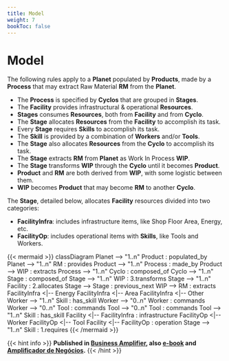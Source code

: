 ```yaml
---
title: Model
weight: 7
bookToc: false
---
```

# Model

The following rules apply to a **Planet** populated by **Products**, made by a **Process** that may extract Raw Material **RM** from the **Planet**.

- The **Process** is specified by **Cyclos** that are grouped in **Stages**.
- The **Facility** provides infrastructural & operational **Resources**. 
- **Stages** consumes **Resources**, both from **Facility** and from **Cyclo**.
- The **Stage** allocates **Resources** from the **Facility** to accomplish its task.
- Every **Stage** requires **Skills** to accomplish its task.
- The **Skill** is provided by a combination of **Workers** and/or **Tools**.
- The **Stage** also allocates **Resources** from the **Cyclo** to accomplish its task.
- The **Stage** extracts **RM** from **Planet** as Work In Process **WIP**.
- The **Stage** transforms **WIP** through the **Cyclo** until it becomes **Product**.
- **Product** and **RM** are both derived from **WIP**, with some logistic between them.
- **WIP** becomes **Product** that may become **RM** to another **Cyclo**.

The **Stage**, detailed below, allocates **Facility** resources divided into two categories:

- **FacilityInfra**: includes infrastructure items, like Shop Floor Area, Energy, etc.
- **FacilityOp**: includes operational items with **Skills**, like Tools and Workers.

{{< mermaid >}}
classDiagram
    Planet --> "1..n" Product : populated_by
    Planet --> "1..n" RM : provides
    Product --> "1..n" Process : made_by
    Product --> WIP : extracts
    Process --> "1..n" Cyclo : composed_of
    Cyclo --> "1..n" Stage : composed_of
    Stage --> "1..n" WIP : 3.transforms
    Stage --> "1..n" Facility : 2.allocates
    Stage --> Stage : previous_next
    WIP --> RM : extracts
    FacilityInfra <|-- Energy
    FacilityInfra <|-- Area
    FacilityInfra <|-- Other
    Worker --> "1..n" Skill : has_skill
    Worker --> "0..n" Worker : commands
    Worker --> "0..n" Tool : commands
    Tool --> "0..n" Tool : commands
    Tool --> "1..n" Skill : has_skill
    Facility <|-- FacilityInfra : infrastructure
    FacilityOp <|-- Worker
    FacilityOp <|-- Tool
    Facility <|-- FacilityOp : operation
    Stage --> "1..n" Skill : 1.requires
{{< /mermaid >}}


{{< hint info >}}
**Published in [Business Amplifier](https://www.amazon.com/Business-Amplifier-M-Sc-Motta-Lopes/dp/B083XGK14Q), also [e-book](https://www.amazon.com/Business-Amplifier-Jose-Motta-Lopes-ebook-dp-B086L6V6QY/dp/B086L6V6QY/) and [Amplificador de Negócios](https://www.amazon.com/M-Sc-Jose-Motta-Lopes/dp/8592301009).**
{{< /hint >}}
